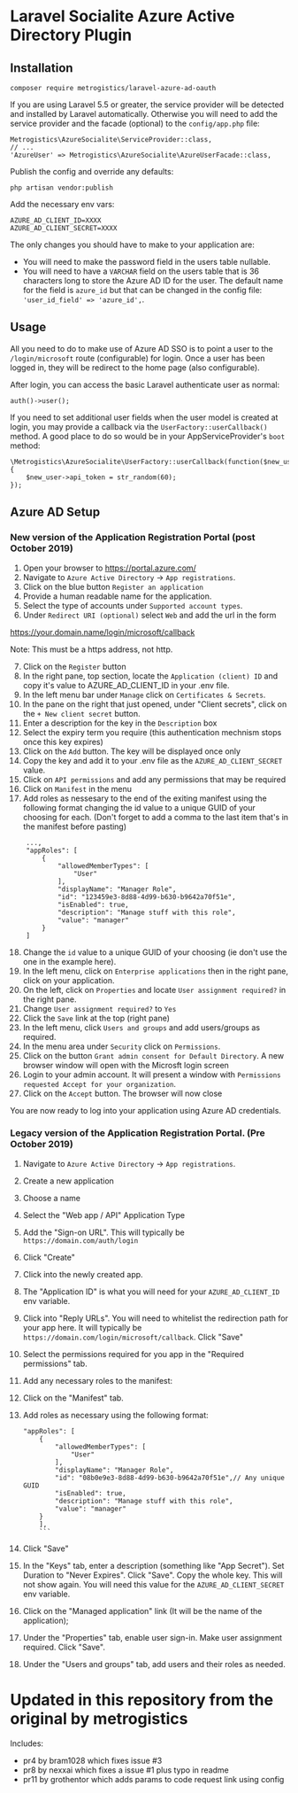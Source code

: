 # Laravel Socialite Azure Active Directory Plugin

## Installation

`composer require metrogistics/laravel-azure-ad-oauth`

If you are using Laravel 5.5 or greater, the service provider will be detected and installed by Laravel automatically. Otherwise you will need to add the service provider and the facade (optional) to the `config/app.php` file:

```
Metrogistics\AzureSocialite\ServiceProvider::class,
// ...
'AzureUser' => Metrogistics\AzureSocialite\AzureUserFacade::class,
```

Publish the config and override any defaults:

```
php artisan vendor:publish
```

Add the necessary env vars:

```
AZURE_AD_CLIENT_ID=XXXX
AZURE_AD_CLIENT_SECRET=XXXX
```

The only changes you should have to make to your application are:

* You will need to make the password field in the users table nullable.
* You will need to have a `VARCHAR` field on the users table that is 36 characters long to store the Azure AD ID for the user. The default name for the field is `azure_id` but that can be changed in the config file: `'user_id_field' => 'azure_id',`.

## Usage

All you need to do to make use of Azure AD SSO is to point a user to the `/login/microsoft` route (configurable) for login. Once a user has been logged in, they will be redirect to the home page (also configurable).

After login, you can access the basic Laravel authenticate user as normal:

```
auth()->user();
```

If you need to set additional user fields when the user model is created at login, you may provide a callback via the `UserFactory::userCallback()` method. A good place to do so would be in your AppServiceProvider's `boot` method:

```
\Metrogistics\AzureSocialite\UserFactory::userCallback(function($new_user){
	$new_user->api_token = str_random(60);
});
```

## Azure AD Setup

### New version of the Application Registration Portal (post October 2019)

1. Open your browser to https://portal.azure.com/
2. Navigate to `Azure Active Directory` -> `App registrations`.
3. Click on the blue button `Register an application`
4. Provide a human readable name for the application.
5. Select the type of accounts under `Supported account types`.
6. Under `Redirect URI (optional)` select `Web` and add the url in the form

https://your.domain.name/login/microsoft/callback

Note: This must be a https address, not http.

7. Click on the `Register` button
8. In the right pane, top section, locate the `Application (client) ID` and copy it's value to AZURE_AD_CLIENT_ID in your .env file.
9. In the left menu bar under `Manage` click on `Certificates & Secrets`. 
10. In the pane on the right that just opened, under "Client secrets", click on the `+ New client secret` button.
11. Enter a description for the key in the `Description` box
12. Select the expiry term you require (this authentication mechnism stops once this key expires)
13. Click on the `Add` button. The key will be displayed once only
14. Copy the key and add it to your .env file as the `AZURE_AD_CLIENT_SECRET` value.
15. Click on `API permissions` and add any permissions that may be required
16. Click on `Manifest` in the menu
17. Add roles as nessesary to the end of the exiting manifest using the following format changing the id value to a unique GUID of your choosing for each. (Don't forget to add a comma to the last item that's in the manifest before pasting)
```
    ...,
    "appRoles": [
        {
            "allowedMemberTypes": [
                "User"
            ],
            "displayName": "Manager Role",
            "id": "123459e3-8d88-4d99-b630-b9642a70f51e",
            "isEnabled": true,
            "description": "Manage stuff with this role",
            "value": "manager"
        }
    ]
```
18. Change the `id` value to a unique GUID of your choosing (ie don't use the one in the example here).
19. In the left menu, click on `Enterprise applications` then in the right pane, click on your application.
20. On the left, click on `Properties` and locate `User assignment required?` in the right pane.
21. Change `User assignment required?` to `Yes`
22. Click the `Save` link at the top (right pane)
23. In the left menu, click `Users and groups` and add users/groups as required.
24. In the menu area under `Security` click on `Permissions`.
25. Click on the button `Grant admin consent for Default Directory`. A new browser window will open with the Microsft login screen
26. Login to your admin account. It will present a window with `Permissions requested
Accept for your organization`. 
27. Click on the `Accept` button. The browser will now close

You are now ready to log into your application using Azure AD credentials.

### Legacy version of the Application Registration Portal. (Pre October 2019)

1. Navigate to `Azure Active Directory` -> `App registrations`.
2. Create a new application
  1. Choose a name
  2. Select the "Web app / API" Application Type
  3. Add the "Sign-on URL". This will typically be `https://domain.com/auth/login`
  4. Click "Create"
3. Click into the newly created app.
4. The "Application ID" is what you will need for your `AZURE_AD_CLIENT_ID` env variable.
5. Click into "Reply URLs". You will need to whitelist the redirection path for your app here. It will typically be `https://domain.com/login/microsoft/callback`. Click "Save"
6. Select the permissions required for you app in the "Required permissions" tab.
7. Add any necessary roles to the manifest:
  1. Click on the "Manifest" tab.
  2. Add roles as necessary using the following format:

		```
		"appRoles": [
		    {
		    	"allowedMemberTypes": [
		        	"User"
		        ],
		        "displayName": "Manager Role",
		        "id": "08b0e9e3-8d88-4d99-b630-b9642a70f51e",// Any unique GUID
		        "isEnabled": true,
		        "description": "Manage stuff with this role",
		        "value": "manager"
		    }
		    ],
		    ```
  3. Click "Save"
8. In the "Keys" tab, enter a description (something like "App Secret"). Set Duration to "Never Expires". Click "Save". Copy the whole key. This will not show again. You will need this value for the `AZURE_AD_CLIENT_SECRET` env variable.
9. Click on the "Managed application" link (It will be the name of the application);
10. Under the "Properties" tab, enable user sign-in. Make user assignment required. Click "Save".
11. Under the "Users and groups" tab, add users and their roles as needed.

# Updated in this repository from the original by metrogistics
Includes:
 - pr4 by bram1028 which fixes issue #3
 - pr8 by nexxai which fixes a issue #1 plus typo in readme
 - pr11 by grothentor which adds params to code request link using config

